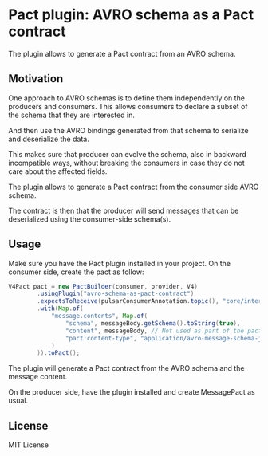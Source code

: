 # Pact plugin: AVRO schema as a Pact contract

The plugin allows to generate a Pact contract from an AVRO schema.

## Motivation

One approach to AVRO schemas is to define them independently on the producers and consumers.
This allows consumers to declare a subset of the schema that they are interested in. 

And then use the AVRO bindings generated from that schema to serialize and deserialize the data.

This makes sure that producer can evolve the schema, also in backward incompatible ways,
without breaking the consumers in case they do not care about the affected fields.

The plugin allows to generate a Pact contract from the consumer side AVRO schema. 

The contract is then that the producer will send messages that can be deserialized using the consumer-side schema(s).

## Usage

Make sure you have the Pact plugin installed in your project. On the consumer side, create the pact as follow:
```java
V4Pact pact = new PactBuilder(consumer, provider, V4)
        .usingPlugin("avro-schema-as-pact-contract")
        .expectsToReceive(pulsarConsumerAnnotation.topic(), "core/interaction/message")
        .with(Map.of(
            "message.contents", Map.of(
                "schema", messageBody.getSchema().toString(true),
                "content", messageBody, // Not used as part of the pact, but useful for debugging
                "pact:content-type", "application/avro-message-schema-json"
            )
        )).toPact();
```

The plugin will generate a Pact contract from the AVRO schema and the message content.

On the producer side, have the plugin installed and create MessagePact as usual.

## License
MIT License
